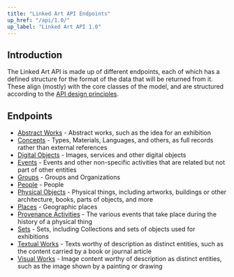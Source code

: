 ```yaml
---
title: "Linked Art API Endpoints"
up_href: "/api/1.0/"
up_label: "Linked Art API 1.0"
---
```




## Introduction

The Linked Art API is made up of different endpoints, each of which has a defined structure for the format of the data that will be returned from it. These align (mostly) with the core classes of the model, and are structured according to the [API design principles](../principles/). 

## Endpoints

* [Abstract Works](abstract_work/) - Abstract works, such as the idea for an exhibition
* [Concepts](concept/) - Types, Materials, Languages, and others, as full records rather than external references
* [Digital Objects](digital_object/) - Images, services and other digital objects
* [Events](event/) - Events and other non-specific activities that are related but not part of other entities
* [Groups](group/) - Groups and Organizations
* [People](person/) - People
* [Physical Objects](physical_object/) - Physical things, including artworks, buildings or other architecture, books, parts of objects, and more
* [Places](place/) - Geographic places
* [Provenance Activities](provenance_activity/) - The various events that take place during the history of a physical thing
* [Sets](set/) - Sets, including Collections and sets of objects used for exhibitions
* [Textual Works](textual_work/) - Texts worthy of description as distinct entities, such as the content carried by a book or journal article
* [Visual Works](visual_work/) - Image content worthy of description as distinct entities, such as the image shown by a painting or drawing

